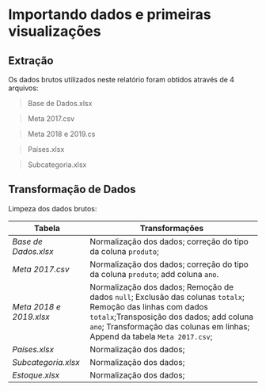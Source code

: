 # Importando dados e primeiras visualizações

## Extração

Os dados brutos utilizados neste relatório foram obtidos através de 4 arquivos:

> Base de Dados.xlsx

> Meta 2017.csv

> Meta 2018 e 2019.cs

> Países.xlsx

> Subcategoria.xlsx


## Transformação de Dados

Limpeza dos dados brutos:

Tabela | Transformações
------- | -------------
*Base de Dados.xlsx* | Normalização dos dados; correção do tipo da coluna `produto`;
*Meta 2017.csv* | Normalização dos dados; correção do tipo da coluna `produto`; add coluna `ano`.
*Meta 2018 e 2019.xlsx* | Normalização dos dados; Remoção de dados `null`; Exclusão das colunas `totalx`; Remoção das linhas com dados `totalx`;Transposição dos dados; add coluna `ano`; Transformação das colunas em linhas; Append da tabela `Meta 2017.csv`;
*Países.xlsx* | Normalização dos dados;
*Subcategoria.xlsx* | Normalização dos dados;  	
*Estoque.xlsx* | Normalização dos dados;
